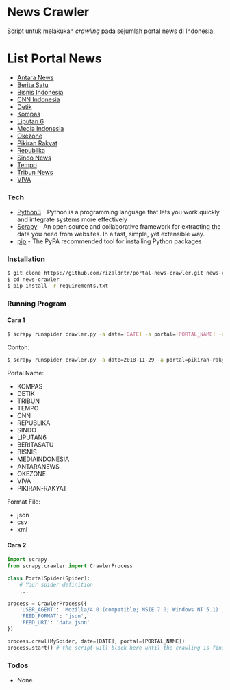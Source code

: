 # News Crawler

Script untuk melakukan _crawling_ pada sejumlah portal news di Indonesia.

# List Portal News

- [Antara News](https://www.antaranews.com/)
- [Berita Satu](https://www.beritasatu.com/)
- [Bisnis Indonesia](http://www.bisnis.com/)
- [CNN Indonesia](https://www.cnnindonesia.com/)
- [Detik](https://news.detik.com/)
- [Kompas](https://www.kompas.com/)
- [Liputan 6](https://www.liputan6.com/)
- [Media Indonesia](http://mediaindonesia.com/)
- [Okezone](https://www.okezone.com/)
- [Pikiran Rakyat](https://www.pikiran-rakyat.com/)
- [Republika](https://www.republika.co.id/)
- [Sindo News](https://www.sindonews.com/)
- [Tempo](https://www.tempo.co/)
- [Tribun News](http://www.tribunnews.com/)
- [VIVA](https://www.viva.co.id/)

### Tech

- [Python3] - Python is a programming language that lets you work quickly and integrate systems more effectively
- [Scrapy] - An open source and collaborative framework for extracting the data you need from websites. In a fast, simple, yet extensible way.
- [pip] - The PyPA recommended tool for installing Python packages

### Installation

```sh
$ git clone https://github.com/rizaldntr/portal-news-crawler.git news-crawler
$ cd news-crawler
$ pip install -r requirements.txt
```

### Running Program

#### Cara 1

```sh
$ scrapy runspider crawler.py -a date=[DATE] -a portal=[PORTAL_NAME] -o [OUTPUT_FILE] -t [FORMAT_FILE]
```

Contoh:

```sh
$ scrapy runspider crawler.py -a date=2018-11-29 -a portal=pikiran-rakyat -o crawler.json -t json
```

Portal Name:

- KOMPAS
- DETIK
- TRIBUN
- TEMPO
- CNN
- REPUBLIKA
- SINDO
- LIPUTAN6
- BERITASATU
- BISNIS
- MEDIAINDONESIA
- ANTARANEWS
- OKEZONE
- VIVA
- PIKIRAN-RAKYAT

Format File:

- json
- csv
- xml

#### Cara 2

```python
import scrapy
from scrapy.crawler import CrawlerProcess

class PortalSpider(Spider):
    # Your spider definition
    ...

process = CrawlerProcess({
    'USER_AGENT': 'Mozilla/4.0 (compatible; MSIE 7.0; Windows NT 5.1)',
    'FEED_FORMAT': 'json',
    'FEED_URI': 'data.json'
})

process.crawl(MySpider, date=[DATE], portal=[PORTAL_NAME])
process.start() # the script will block here until the crawling is finished
```

### Todos

- None

[python3]: https://www.python.org/
[scrapy]: https://scrapy.org/
[pip]: https://github.com/pypa/pip
